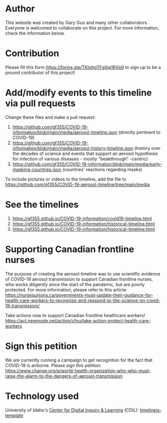 # Author

This website was created by Gary Guo and many other collaborators. Everyone is welcomed to collaborate on this project.
For more information, check the information below.

# Contribution

Please fill this form https://forms.gle/TKtohgTFgXje1RVp9 to sign up to be a pround contributor of this project!

# Add/modify events to this timeline via pull requests

Change these files and make a pull request: 

1. https://github.com/gf355/COVID-19-information/blob/main/media/aerosol-timeline.json (directly pertinent to COVID-19)
2. https://github.com/gf355/COVID-19-information/blob/main/media/aerosol-history-timeline.json (history over the decades of science and events that support an aerosol hypothesis for infection of various diseases - mostly "beakthrough" -centric)
3. https://github.com/gf355/COVID-19-information/blob/main/media/early-masking-countries.json (countries' reactions regarding masks)

To include pictures or videos to the timeline, add the file to https://github.com/gf355/COVID-19-aerosol-timeline/tree/main/media

# See the timelines

1. https://gf355.github.io/COVID-19-information/covid19-timeline.html
2. https://gf355.github.io/COVID-19-information/historical-timeline.html
3. https://gf355.github.io/COVID-19-information/historical-timeline.html

# Supporting Canadian frontline nurses

The purpose of creating the aerosol timeline was to use scientific evidence of COVID-19 aerosol transmission to support Canadian frontline nurses, who works diligently since the start of the pandemic, but are poorly protected. For more information, please refer to this article: https://nursesunions.ca/governments-must-update-their-guidance-for-health-care-workers-to-recognize-and-respond-to-the-science-on-covid-19-transmission/ 

Take actions now to support Canadian frontline healthcare workers! https://act.newmode.net/action/cfnu/take-action-protect-health-care-workers

# Sign this petition

We are currently running a campaign to get recognition for the fact that COVID-19 is airborne. Please sign this petition: https://www.change.org/p/world-health-organization-who-who-must-raise-the-alarm-to-the-dangers-of-aerosol-transmission

# Technology used

University of Idaho's [Center for Digital Inquiry & Learning](https://github.com/thecdil) (CDIL): [timelinejs-template](https://github.com/thecdil/timelinejs-template)
